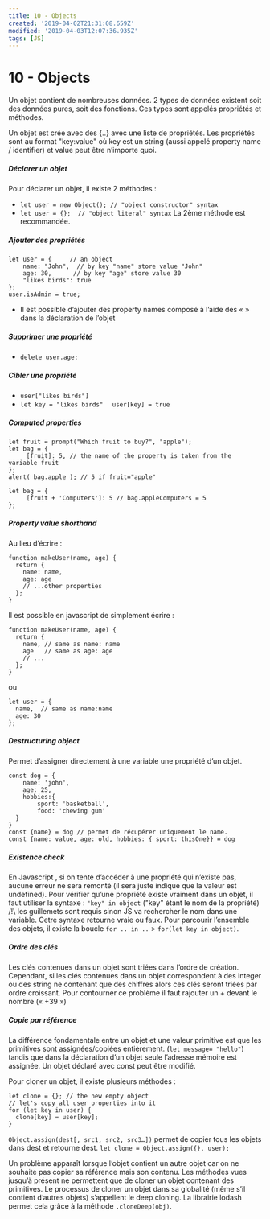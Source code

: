 ```yaml
---
title: 10 - Objects
created: '2019-04-02T21:31:08.659Z'
modified: '2019-04-03T12:07:36.935Z'
tags: [JS]
---
```


# 10 - Objects

Un objet contient de nombreuses données. 2  types de données existent soit des données pures, soit des fonctions. Ces types sont appelés propriétés et méthodes.

Un objet est crée avec des {..} avec une liste de propriétés. 
Les propriétés sont au format "key:value" où key est un string (aussi appelé property name / identifier) et value peut être n’importe quoi.
##### Déclarer un objet
Pour déclarer un objet, il existe 2 méthodes :
 - `let user = new Object(); // "object constructor" syntax`
 - `let user = {};  // "object literal" syntax`
La 2ème méthode est recommandée.
##### Ajouter des propriétés 
```
let user = {     // an object
  	name: "John",  // by key "name" store value "John"
  	age: 30,      // by key "age" store value 30
    "likes birds": true
};
user.isAdmin = true;
```
 - Il est possible d’ajouter des property names composé à l’aide des « » dans la déclaration de l’objet
      
##### Supprimer une propriété
 - `delete user.age;`
##### Cibler une propriété
 - `user["likes birds"]`
 - `let key = "likes birds"  `
      `user[key] = true`
##### Computed properties
```
let fruit = prompt("Which fruit to buy?", "apple");
let bag = {
 	 [fruit]: 5, // the name of the property is taken from the variable fruit
};
alert( bag.apple ); // 5 if fruit="apple"
```
```
let bag = {
 	 [fruit + 'Computers']: 5 // bag.appleComputers = 5
};
```
##### Property value shorthand
Au lieu d’écrire :
```
function makeUser(name, age) {
  return {
    name: name,
    age: age
    // ...other properties
  };
}
```
Il est possible en javascript de simplement écrire :
```
function makeUser(name, age) {
  return {
    name, // same as name: name
    age   // same as age: age
    // ...
  };
}
```
ou 
```
let user = {
  name,  // same as name:name
  age: 30
};
```
##### Destructuring object
Permet d’assigner directement à une variable une propriété d’un objet.
```
const dog = {
	name: 'john',
	age: 25,
	hobbies:{
		sport: 'basketball',
		food: 'chewing gum'
  }
}
const {name} = dog // permet de récupérer uniquement le name.
const {name: value, age: old, hobbies: { sport: thisOne}} = dog
```
##### Existence check
En Javascript , si on tente d’accéder à une propriété qui n’existe pas, aucune erreur ne sera remonté (il sera juste indiqué que la valeur est undefined).
Pour vérifier qu’une propriété existe vraiment dans un objet, il faut utiliser la syntaxe :
`"key" in object` ("key" étant le nom de la propriété) /!\ les guillemets sont requis sinon JS va rechercher le nom dans une variable.
Cetre syntaxe retourne vraie ou faux.
Pour parcourir l’ensemble des objets, il existe la boucle `for .. in ..` > `for(let key in object)`.
##### Ordre des clés
Les clés contenues dans un objet sont triées dans l’ordre de création.
Cependant, si les clés contenues dans un objet correspondent à des integer ou des string ne contenant que des chiffres alors ces clés seront triées par ordre croissant.
Pour contourner ce problème il faut rajouter un + devant le nombre (« +39 »)
##### Copie par référence
La différence fondamentale entre un objet et une valeur primitive est que les primitives sont assignées/copiées entièrement. (`let message= "hello"`) tandis que dans la déclaration d’un objet seule l’adresse mémoire est assignée.
Un objet déclaré avec const peut être modifié.

Pour cloner un objet, il existe plusieurs méthodes :
```
let clone = {}; // the new empty object
// let's copy all user properties into it
for (let key in user) {
  clone[key] = user[key];
}
```
`Object.assign(dest[, src1, src2, src3…])` permet de copier tous les objets dans dest et retourne dest.
`let clone = Object.assign({}, user);`

Un problème apparaît lorsque l’objet contient un autre objet car on ne souhaite pas copier sa référence mais son contenu. Les méthodes vues jusqu’à présent ne permettent que de cloner un objet contenant des primitives. 
Le processus de cloner un objet dans sa globalité (même s’il contient d’autres objets) s’appellent le deep cloning. La librairie lodash permet cela grâce à la méthode `.cloneDeep(obj)`.

